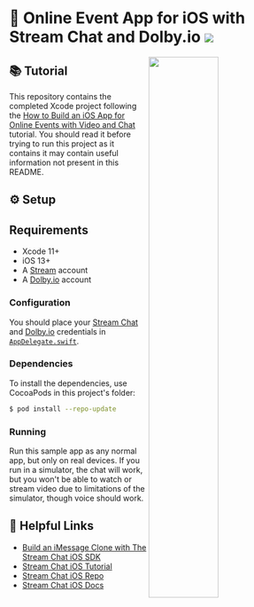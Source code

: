 # 💬 Online Event App for iOS with Stream Chat and Dolby.io  [![](https://img.shields.io/twitter/url?url=https%3A%2F%2Fgithub.com%2FGetStream%2Fonline-event-app-ios)](https://twitter.com/intent/tweet?text=Want%20to%20build%20an%20edtech%20virtual%20classroom%20app%20for%20iOS%20with%20video%20and%20chat%3F%20Learn%20how%3A&url=https%3A%2F%2Fgithub.com%2FGetStream%2Fonline-event-app-ios)

<img align="right" src="https://comingsoon" width="50%" />

## 📚 Tutorial

This repository contains the completed Xcode project following the [How to Build an iOS App for Online Events with Video and Chat](https://getstream.io/blog/live-online-event-ios/) tutorial. You should read it before trying to run this project as it contains it may contain useful information not present in this README.

## ⚙️ Setup

## Requirements
- Xcode 11+
- iOS 13+
- A [Stream](https://getstream.io/accounts/signup/) account
- A [Dolby.io](https://dolby.io/organizations/register) account

### Configuration

You should place your [Stream Chat](https://getstream.io/chat) and [Dolby.io](https://dolby.io) credentials in [`AppDelegate.swift`](OnlineEventApp/OnlineEventApp/AppDelegate.swift#L18-L20).

### Dependencies

To install the dependencies, use CocoaPods in this project's folder:

```bash
$ pod install --repo-update
```

### Running

Run this sample app as any normal app, but only on real devices. If you run in a simulator, the chat will work, but you won't be able to watch or stream video due to limitations of the simulator, though voice should work.

## 🔗 Helpful Links

- [Build an iMessage Clone with The Stream Chat iOS SDK](https://getstream.io/blog/build-imessage-clone/)
- [Stream Chat iOS Tutorial](https://getstream.io/tutorials/ios-chat/)
- [Stream Chat iOS Repo](https://github.com/GetStream/stream-chat-swift)
- [Stream Chat iOS Docs](http://getstream.io/chat/docs?language=swift)
